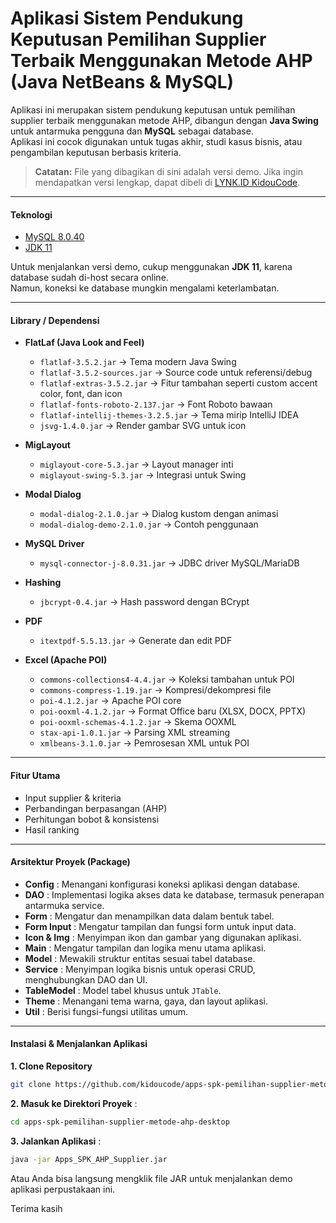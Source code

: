 # Aplikasi Sistem Pendukung Keputusan Pemilihan Supplier Terbaik Menggunakan Metode AHP (Java NetBeans & MySQL)

Aplikasi ini merupakan sistem pendukung keputusan untuk pemilihan supplier terbaik menggunakan metode AHP, dibangun dengan **Java Swing** untuk antarmuka pengguna dan **MySQL** sebagai database.  
Aplikasi ini cocok digunakan untuk tugas akhir, studi kasus bisnis, atau pengambilan keputusan berbasis kriteria.  

> **Catatan:** File yang dibagikan di sini adalah versi demo. Jika ingin mendapatkan versi lengkap, dapat dibeli di [LYNK.ID KidouCode](https://lynk.id/kidoucode).

---

#### **Teknologi**
- [MySQL 8.0.40](https://downloads.mysql.com/archives/get/p/25/file/mysql-installer-community-8.0.40.0.msi)  
- [JDK 11](https://www.oracle.com/id/java/technologies/javase/jdk11-archive-downloads.html)  

Untuk menjalankan versi demo, cukup menggunakan **JDK 11**, karena database sudah di-host secara online.  
Namun, koneksi ke database mungkin mengalami keterlambatan.

---

#### **Library / Dependensi**

- **FlatLaf (Java Look and Feel)**  
  - `flatlaf-3.5.2.jar` → Tema modern Java Swing  
  - `flatlaf-3.5.2-sources.jar` → Source code untuk referensi/debug  
  - `flatlaf-extras-3.5.2.jar` → Fitur tambahan seperti custom accent color, font, dan icon  
  - `flatlaf-fonts-roboto-2.137.jar` → Font Roboto bawaan  
  - `flatlaf-intellij-themes-3.2.5.jar` → Tema mirip IntelliJ IDEA  
  - `jsvg-1.4.0.jar` → Render gambar SVG untuk icon  

- **MigLayout**  
  - `miglayout-core-5.3.jar` → Layout manager inti  
  - `miglayout-swing-5.3.jar` → Integrasi untuk Swing  

- **Modal Dialog**  
  - `modal-dialog-2.1.0.jar` → Dialog kustom dengan animasi  
  - `modal-dialog-demo-2.1.0.jar` → Contoh penggunaan  

- **MySQL Driver**  
  - `mysql-connector-j-8.0.31.jar` → JDBC driver MySQL/MariaDB  

- **Hashing**  
  - `jbcrypt-0.4.jar` → Hash password dengan BCrypt  

- **PDF**  
  - `itextpdf-5.5.13.jar` → Generate dan edit PDF  

- **Excel (Apache POI)**  
  - `commons-collections4-4.4.jar` → Koleksi tambahan untuk POI  
  - `commons-compress-1.19.jar` → Kompresi/dekompresi file  
  - `poi-4.1.2.jar` → Apache POI core  
  - `poi-ooxml-4.1.2.jar` → Format Office baru (XLSX, DOCX, PPTX)  
  - `poi-ooxml-schemas-4.1.2.jar` → Skema OOXML  
  - `stax-api-1.0.1.jar` → Parsing XML streaming  
  - `xmlbeans-3.1.0.jar` → Pemrosesan XML untuk POI  

---

#### **Fitur Utama**
- Input supplier & kriteria  
- Perbandingan berpasangan (AHP)  
- Perhitungan bobot & konsistensi  
- Hasil ranking  

---

#### **Arsitektur Proyek (Package)**
- **Config** : Menangani konfigurasi koneksi aplikasi dengan database.  
- **DAO** : Implementasi logika akses data ke database, termasuk penerapan antarmuka service.  
- **Form** : Mengatur dan menampilkan data dalam bentuk tabel.  
- **Form Input** : Mengatur tampilan dan fungsi form untuk input data.  
- **Icon & Img** : Menyimpan ikon dan gambar yang digunakan aplikasi.  
- **Main** : Mengatur tampilan dan logika menu utama aplikasi.  
- **Model** : Mewakili struktur entitas sesuai tabel database.  
- **Service** : Menyimpan logika bisnis untuk operasi CRUD, menghubungkan DAO dan UI.  
- **TableModel** : Model tabel khusus untuk `JTable`.  
- **Theme** : Menangani tema warna, gaya, dan layout aplikasi.  
- **Util** : Berisi fungsi-fungsi utilitas umum.  

---

#### **Instalasi & Menjalankan Aplikasi**

**1. Clone Repository**
```sh
git clone https://github.com/kidoucode/apps-spk-pemilihan-supplier-metode-ahp-desktop.git
```

**2. Masuk ke Direktori Proyek** :

```sh
cd apps-spk-pemilihan-supplier-metode-ahp-desktop
```

**3. Jalankan Aplikasi** :
```sh
java -jar Apps_SPK_AHP_Supplier.jar
```
Atau Anda bisa langsung mengklik file JAR untuk menjalankan demo aplikasi perpustakaan ini.

Terima kasih

